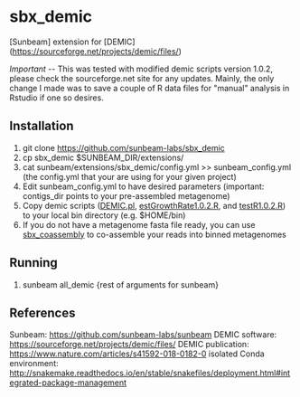 # sbx_demic

[Sunbeam] extension for [DEMIC] (https://sourceforge.net/projects/demic/files/)

*Important* -- This was tested with modified demic scripts version 1.0.2, please check the sourceforge.net site for any updates. Mainly, the only change I made was to save a couple of R data files for "manual" analysis in Rstudio if one so desires. 

## Installation

1. git clone https://github.com/sunbeam-labs/sbx_demic
2. cp sbx_demic $SUNBEAM_DIR/extensions/
3. cat sunbeam/extensions/sbx_demic/config.yml >> sunbeam_config.yml (the config.yml that your are using for your given project)
4. Edit sunbeam_config.yml to have desired parameters (important: contigs_dir points to your pre-assembled metagenome)
5. Copy demic scripts ([DEMIC.pl](/demic_v1.0.2/DEMIC.pl), [estGrowthRate1.0.2.R](/demic_v1.0.2/estGrowthRate1.0.2.R), and [testR1.0.2.R](/demic_v1.0.2/testR1.0.2.R)) to your local bin directory (e.g. $HOME/bin)
6. If you do not have a metagenome fasta file ready, you can use [sbx_coassembly](https://github.com/scottdaniel/sbx_coassembly) to co-assemble your reads into binned metagenomes

## Running

1. sunbeam all_demic {rest of arguments for sunbeam}

## References

Sunbeam: https://github.com/sunbeam-labs/sunbeam
DEMIC software: https://sourceforge.net/projects/demic/files/
DEMIC publication: https://www.nature.com/articles/s41592-018-0182-0
isolated Conda environment: http://snakemake.readthedocs.io/en/stable/snakefiles/deployment.html#integrated-package-management
